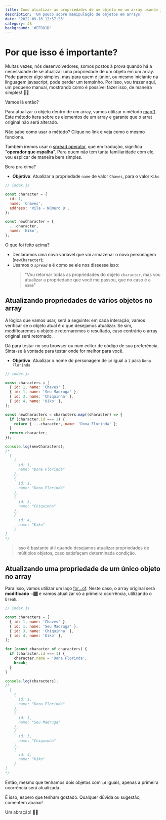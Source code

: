 ```yaml
---
title: Como atualizar as propriedades de um objeto em um array usando javascript
description: 'Um pouco sobre manipulação de objetos em arrays'
date: '2022-09-16 12:57:23'
category: JS
background: '#EFD81D'
---
```


# Por que isso é importante?

Muitas vezes, nós desenvolvedores, somos postos à prova quando há a necessidade de se atualizar uma propriedade de um objeto em um array.
Pode parecer algo simples, mas para quem é júnior, ou mesmo iniciante na linguagem javascript, pode perder um tempinho.
Por isso, vou trazer aqui, um pequeno manual, mostrando como é possível fazer isso, de maneira simples! ✌🏾

Vamos lá então?

Para atualizar o objeto dentro de um array, vamos utilizar o método [map()](https://developer.mozilla.org/en-US/docs/Web/JavaScript/Reference/Global_Objects/Map). Este método itera sobre os elementos de um array e garante que o arrat original não será alterado.

Não sabe como usar o método? Clique no link e veja como o mesmo funciona.

Também iremos usar o [spread operator](https://developer.mozilla.org/en-US/docs/Web/JavaScript/Reference/Operators/Spread_syntax), que em tradução, significa "**operador que espalha**". Para quem não tem tanta familiaridade com ele, vou esplicar de maneira bem simples.

Bora pra cima?

- **Objetivo**: Atualizar a propriedade `name` de valor `Chaves`, para o valor `Kiko`

```javascript
// index.js

const character = {
  id: 1,
  name: 'Chaves',
  address: 'Vila - Número 8',
};

const newCharacter = {
  ...character,
  name: 'Kiko',
};
```

O que foi feito acima?

- Declaramos uma nova variável que vai armazenar o novo personagem (`newCharacter`);
- Usamos o *`spread`* e é como se ele nos dissesse isso:
  > "Vou retornar todas as propriedades do objeto `character`,
  > mas vou atualizar a propriedade que você me passou, que no caso é a `name`"


## Atualizando propriedades de vários objetos no array

A lógica que vamos usar, será a seguinte: em cada interação, vamos verificar se o objeto atual é o que desejamos atualizar. Se sim, modificaremos o objeto e retornaremos o resultado, caso contrário o array original será retornado.

Dá para testar no seu browser ou num editor de código de sua preferência. Sinta-se à vontade para testar onde for melhor para você.

- **Objetivo**: Atualizar o nome do personagem de `id` igual a `1` para `Dona Florinda`

```javascript
// index.js

const characters = [
  { id: 1, name: 'Chaves' },
  { id: 1, name: 'Seu Madruga' },
  { id: 3, name: 'Chiquinha' },
  { id: 4, name: 'Kiko' },
];

const newCharacters = characters.map((character) => {
  if (character.id === 1) {
    return { ...character, name: 'Dona Florinda' };
  }
  return character;
});

console.log(newCharacters);
/*
  [
    {
      id: 1,
      name: "Dona Florinda"
    },
    {
      id: 1,
      name: "Dona Florinda"
    },
    {
      id: 3,
      name: "Chiquinha"
    },
    {
      id: 4,
      name: "Kiko"
    }
]
*/
```

> Isso é bastante útil quando desejamos atualizar propriedades de múltiplos objetos,
> caso satisfaçam determinada condição.

## Atualizando uma propriedade de um único objeto no array

Para isso, vamos utilizar um laço [for...of](https://developer.mozilla.org/en-US/docs/Web/JavaScript/Reference/Statements/for...of). Neste caso, o array original será **modificado** 👈🏾 e vamos atualizar só a primeira ocorrência, utilizando o `break`.

```javascript
// index.js

const characters = [
  { id: 1, name: 'Chaves' },
  { id: 1, name: 'Seu Madruga' },
  { id: 3, name: 'Chiquinha' },
  { id: 4, name: 'Kiko' },
];

for (const character of characters) {
  if (character.id === 1) {
    character.name = 'Dona Florinda';
    break;
  }
}

console.log(characters);
/*
  [
    {
      id: 1,
      name: "Dona Florinda"
    },
    {
      id: 1,
      name: "Seu Madruga"
    },
    {
      id: 3,
      name: "Chiquinha"
    },
    {
      id: 4,
      name: "Kiko"
    }
]
*/
```

Então, mesmo que tenhamos dois objetos com `id` iguais, apenas a primeira ocorrência será atualizada.

É isso, espero que tenham gostado. Qualquer dúvida ou sugestão, comentem abaixo!

Um abração! ✌🏾